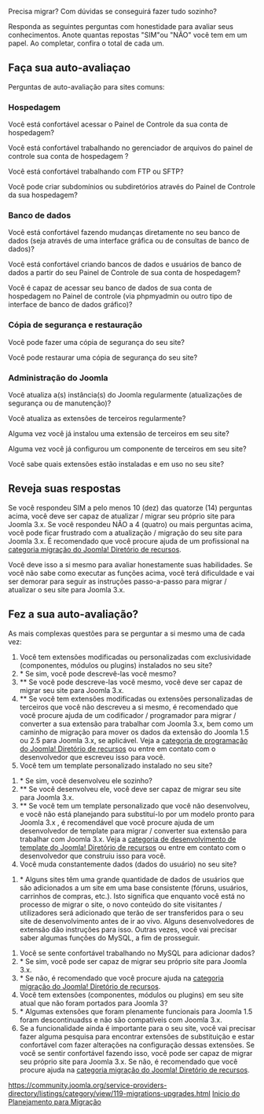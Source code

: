 <!-- Filename: Migration_Step_by_Step_Self_Assessment / Display title: Migração Passo a Passo. Auto-Avaliação -->

Precisa migrar? Com dúvidas se conseguirá fazer tudo sozinho?

Responda as seguintes perguntas com honestidade para avaliar seus
conhecimentos. Anote quantas repostas "SIM"ou "NÃO" você tem em um
papel. Ao completar, confira o total de cada um.

## Faça sua auto-avaliaçao

Perguntas de auto-avaliação para sites comuns:

### Hospedagem

Você está confortável acessar o Painel de Controle da sua conta de
hospedagem?

Você está confortável trabalhando no gerenciador de arquivos do painel
de controle sua conta de hospedagem ?

Você está confortável trabalhando com FTP ou SFTP?

Você pode criar subdomínios ou subdiretórios através do Painel de
Controle da sua hospedagem?

### Banco de dados

Você está confortável fazendo mudanças diretamente no seu banco de dados
(seja através de uma interface gráfica ou de consultas de banco de
dados)?

Você está confortável criando bancos de dados e usuários de banco de
dados a partir do seu Painel de Controle de sua conta de hospedagem?

Você é capaz de acessar seu banco de dados de sua conta de hospedagem no
Painel de controle (via phpmyadmin ou outro tipo de interface de banco
de dados gráfico)?

### Cópia de segurança e restauração

Você pode fazer uma cópia de segurança do seu site?

Você pode restaurar uma cópia de segurança do seu site?

### Administração do Joomla

Você atualiza a(s) instância(s) do Joomla regularmente (atualizações de
segurança ou de manutenção)?

Você atualiza as extensões de terceiros regularmente?

Alguma vez você já instalou uma extensão de terceiros em seu site?

Alguma vez você já configurou um componente de terceiros em seu site?

Você sabe quais extensões estão instaladas e em uso no seu site?

## Reveja suas respostas

Se você respondeu SIM a pelo menos 10 (dez) das quatorze (14) perguntas
acima, você deve ser capaz de atualizar / migrar seu próprio site para
Joomla 3.x. Se você respondeu NÃO a 4 (quatro) ou mais perguntas acima,
você pode ficar frustrado com a atualização / migração do seu site para
Joomla 3.x. É recomendado que você procure ajuda de um profissional na
<a
href="http://resources.joomla.org/en/providers-by-category/category/migration-and-upgrade-services"
class="external text" target="_blank"
rel="noreferrer noopener">categoria migração do Joomla! Diretório de
recursos</a>.

Você deve isso a si mesmo para avaliar honestamente suas habilidades. Se
você não sabe como executar as funções acima, você terá dificuldade e
vai ser demorar para seguir as instruções passo-a-passo para migrar /
atualizar o seu site para Joomla 3.x.

## Fez a sua auto-avaliação?

As mais complexas questões para se perguntar a si mesmo uma de cada vez:

1.  Você tem extensões modificadas ou personalizadas com exclusividade
    (componentes, módulos ou plugins) instalados no seu site?
2.  \* Se sim, você pode descrevê-las você mesmo?
3.  \*\* Se você pode descreve-las você mesmo, você deve ser capaz de
    migrar seu site para Joomla 3.x.
4.  \*\* Se você tem extensões modificadas ou extensões personalizadas
    de terceiros que você não descreveu a si mesmo, é recomendado que
    você procure ajuda de um codificador / programador para migrar /
    converter a sua extensão para trabalhar com Joomla 3.x, bem como um
    caminho de migração para mover os dados da extensão do Joomla 1.5 ou
    2.5 para Joomla 3.x, se aplicável. Veja a <a
    href="http://resources.joomla.org/en/providers-by-category/category/programming"
    class="external text" target="_blank"
    rel="noreferrer noopener">categoria de programação do Joomla! Diretório
    de recursos</a> ou entre em contato com o desenvolvedor que escreveu
    isso para você.
5.  Você tem um template personalizado instalado no seu site?

<!-- -->

1.  \* Se sim, você desenvolveu ele sozinho?
2.  \*\* Se você desenvolveu ele, você deve ser capaz de migrar seu site
    para Joomla 3.x.
3.  \*\* Se você tem um template personalizado que você não desenvolveu,
    e você não está planejando para substituí-lo por um modelo pronto
    para Joomla 3.x , é recomendável que você procure ajuda de um
    desenvolvedor de template para migrar / converter sua extensão para
    trabalhar com Joomla 3.x. Veja a <a
    href="http://resources.joomla.org/en/providers-by-category/category/custom-templates"
    class="external text" target="_blank"
    rel="noreferrer noopener">categoria de desenvolvimento de template do
    Joomla! Diretório de recursos</a> ou entre em contato com o
    desenvolvedor que construiu isso para você.
4.  Você muda constantemente dados (dados do usuário) no seu site?

<!-- -->

1.  \* Alguns sites têm uma grande quantidade de dados de usuários que
    são adicionados a um site em uma base consistente (fóruns, usuários,
    carrinhos de compras, etc.). Isto significa que enquanto você está
    no processo de migrar o site, o novo conteúdo do site visitantes /
    utilizadores será adicionado que terão de ser transferidos para o
    seu site de desenvolvimento antes de ir ao vivo. Alguns
    desenvolvedores de extensão dão instruções para isso. Outras vezes,
    você vai precisar saber algumas funções do MySQL, a fim de
    prosseguir.

<!-- -->

1.  Você se sente confortável trabalhando no MySQL para adicionar dados?
2.  \* Se sim, você pode ser capaz de migrar seu próprio site para
    Joomla 3.x.
3.  \* Se não, é recomendado que você procure ajuda na <a
    href="http://resources.joomla.org/en/providers-by-category/category/migration-and-upgrade-services"
    class="external text" target="_blank"
    rel="noreferrer noopener">categoria migração do Joomla! Diretório de
    recursos</a>.
4.  Você tem extensões (componentes, módulos ou plugins) em seu site
    atual que não foram portados para Joomla 3?
5.  \* Algumas extensões que foram plenamente funcionais para Joomla 1.5
    foram descontinuadss e não são compatíveis com Joomla 3.x.
6.  Se a funcionalidade ainda é importante para o seu site, você vai
    precisar fazer alguma pesquisa para encontrar extensões de
    substituição e estar confortável com fazer alterações na
    configuração dessas extensões. Se você se sentir confortável fazendo
    isso, você pode ser capaz de migrar seu próprio site para Joomla
    3.x. Se não, é recomendado que você procure ajuda na <a
    href="http://resources.joomla.org/en/providers-by-category/category/migration-and-upgrade-services"
    class="external text" target="_blank"
    rel="noreferrer noopener">categoria migração do Joomla! Diretório de
    recursos</a>.

<a
href="https://community.joomla.org/service-providers-directory/listings/category/view/119-migrations-upgrades.html%0A"
id="content-button"
class="button expand success">https://community.joomla.org/service-providers-directory/listings/category/view/119-migrations-upgrades.html</a>
<a href="https://docs.joomla.org/Planning_for_Migration"
id="content-button" class="button expand">Inicio do Planejamento para
Migração</a>
